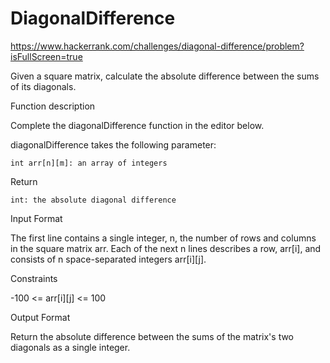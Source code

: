# DiagonalDifference
https://www.hackerrank.com/challenges/diagonal-difference/problem?isFullScreen=true

Given a square matrix, calculate the absolute difference between the sums of its diagonals. 

Function description

Complete the diagonalDifference function in the editor below.

diagonalDifference takes the following parameter:

    int arr[n][m]: an array of integers

Return

    int: the absolute diagonal difference

Input Format

The first line contains a single integer, n, the number of rows and columns in the square matrix arr.
Each of the next n lines describes a row, arr[i], and consists of n space-separated integers arr[i][j].

Constraints

-100 <= arr[i][j] <= 100

Output Format

Return the absolute difference between the sums of the matrix's two diagonals as a single integer.
